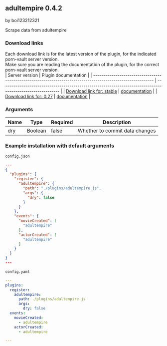 ## adultempire 0.4.2

by boi123212321

Scrape data from adultempire

### Download links
Each download link is for the latest version of the plugin, for the indicated porn-vault server version.  
Make sure you are reading the documentation of the plugin, for the correct porn-vault server version.  
| Server version                                                                                               | Plugin documentation                                                                                        |
| ------------------------------------------------------------------------------------------------------------ | ----------------------------------------------------------------------------------------------------------- |
| [Download link for: stable](https://raw.githubusercontent.com/porn-vault/plugins/master/dist/adultempire.js) | [documentation](https://github.com/porn-vault/porn-vault-plugins/blob/master/plugins/adultempire/README.md) |
| [Download link for: 0.27](https://raw.githubusercontent.com/porn-vault/plugins/0.27/dist/adultempire.js)     | [documentation](https://github.com/porn-vault/porn-vault-plugins/blob/0.27/plugins/adultempire/README.md)   |


### Arguments

| Name | Type    | Required | Description                    |
| ---- | ------- | -------- | ------------------------------ |
| dry  | Boolean | false    | Whether to commit data changes |

### Example installation with default arguments

`config.json`

```json
---
{
  "plugins": {
    "register": {
      "adultempire": {
        "path": "./plugins/adultempire.js",
        "args": {
          "dry": false
        }
      }
    },
    "events": {
      "movieCreated": [
        "adultempire"
      ],
      "actorCreated": [
        "adultempire"
      ]
    }
  }
}
---
```

`config.yaml`

```yaml
---
plugins:
  register:
    adultempire:
      path: ./plugins/adultempire.js
      args:
        dry: false
  events:
    movieCreated:
      - adultempire
    actorCreated:
      - adultempire

---

```
